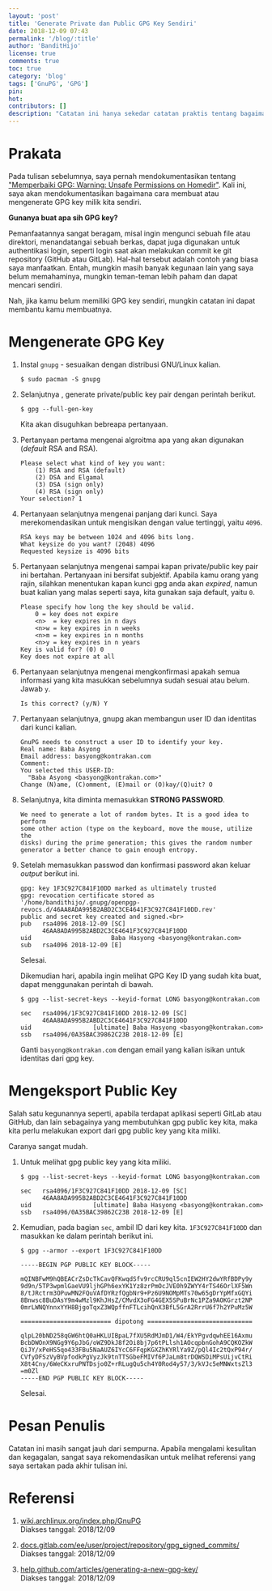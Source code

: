 ```yaml
---
layout: 'post'
title: 'Generate Private dan Public GPG Key Sendiri'
date: 2018-12-09 07:43
permalink: '/blog/:title'
author: 'BanditHijo'
license: true
comments: true
toc: true
category: 'blog'
tags: ['GnuPG', 'GPG']
pin:
hot:
contributors: []
description: "Catatan ini hanya sekedar catatan praktis tentang bagaimana cara membuat GPG key sendiri."
---
```


# Prakata

Pada tulisan sebelumnya, saya pernah mendokumentasikan tentang ["Memperbaiki GPG: Warning: Unsafe Permissions on Homedir"](https://bandithijo.com/blog/memperbaiki-gpg-permissions-on-homedir). Kali ini, saya akan mendokumentasikan bagaimana cara membuat atau mengenerate GPG key milik kita sendiri.

**Gunanya buat apa sih GPG key?**

Pemanfaatannya sangat beragam, misal ingin mengunci sebuah file atau direktori, menandatangai sebuah berkas, dapat juga digunakan untuk authentikasi login, seperti login saat akan melakukan commit ke git repository (GitHub atau GitLab). Hal-hal tersebut adalah contoh yang biasa saya manfaatkan. Entah, mungkin masih banyak kegunaan lain yang saya belum memahaminya, mungkin teman-teman lebih paham dan dapat mencari sendiri.

Nah, jika kamu belum memiliki GPG key sendiri, mungkin catatan ini dapat membantu kamu membuatnya.


# Mengenerate GPG Key

1. Instal `gnupg` - sesuaikan dengan distribusi GNU/Linux kalian.

   ```
   $ sudo pacman -S gnupg
   ```

2. Selanjutnya , generate private/public key pair dengan perintah berikut.

   ```
   $ gpg --full-gen-key
   ```

   Kita akan disuguhkan bebreapa pertanyaan.

3. Pertanyaan pertama mengenai algroitma apa yang akan digunakan (_default_ RSA and RSA).

   ```
   Please select what kind of key you want:
       (1) RSA and RSA (default)
       (2) DSA and Elgamal
       (3) DSA (sign only)
       (4) RSA (sign only)
   Your selection? 1
   ```

4. Pertanyaan selanjutnya mengenai panjang dari kunci. Saya merekomendasikan untuk mengisikan dengan value tertinggi, yaitu `4096`.

   ```
   RSA keys may be between 1024 and 4096 bits long.
   What keysize do you want? (2048) 4096
   Requested keysize is 4096 bits
   ```

5. Pertanyaan selanjutnya mengenai sampai kapan private/public key pair ini bertahan. Pertanyaan ini bersifat subjektif. Apabila kamu orang yang rajin, silahkan menentukan kapan kunci gpg anda akan _expired_, namun buat kalian yang malas seperti saya, kita gunakan saja default, yaitu `0`.

   ```
   Please specify how long the key should be valid.
       0 = key does not expire
       <n>  = key expires in n days
       <n>w = key expires in n weeks
       <n>m = key expires in n months
       <n>y = key expires in n years
   Key is valid for? (0) 0
   Key does not expire at all
   ```

6. Pertanyaan selanjutnya mengenai mengkonfirmasi apakah semua informasi yang kita masukkan sebelumnya sudah sesuai atau belum. Jawab `y`.

   ```
   Is this correct? (y/N) Y
   ```

7. Pertanyaan selanjutnya, gnupg akan membangun user ID dan identitas dari kunci kalian.

   ```
   GnuPG needs to construct a user ID to identify your key.
   Real name: Baba Asyong
   Email address: basyong@kontrakan.com
   Comment:
   You selected this USER-ID:
     "Baba Asyong <basyong@kontrakan.com>"
   Change (N)ame, (C)omment, (E)mail or (O)kay/(Q)uit? O
   ```

8. Selanjutnya, kita diminta memasukkan **STRONG PASSWORD**.

   ```
   We need to generate a lot of random bytes. It is a good idea to perform
   some other action (type on the keyboard, move the mouse, utilize the
   disks) during the prime generation; this gives the random number
   generator a better chance to gain enough entropy.
   ```

9. Setelah memasukkan passwod dan konfirmasi password akan keluar *output* berikut ini.

   ```
   gpg: key 1F3C927C841F10DD marked as ultimately trusted
   gpg: revocation certificate stored as '/home/bandithijo/.gnupg/openpgp-revocs.d/46AA8ADA995B2ABD2C3CE4641F3C927C841F10DD.rev'
   public and secret key created and signed.<br>
   pub   rsa4096 2018-12-09 [SC]
         46AA8ADA995B2ABD2C3CE4641F3C927C841F10DD
   uid                      Baba Hasyong <basyong@kontrakan.com>
   sub   rsa4096 2018-12-09 [E]
   ```

   Selesai.

   Dikemudian hari, apabila ingin melihat GPG Key ID yang sudah kita buat, dapat menggunakan perintah di bawah.

   ```
   $ gpg --list-secret-keys --keyid-format LONG basyong@kontrakan.com
   ```

   ```
   sec   rsa4096/1F3C927C841F10DD 2018-12-09 [SC]
         46AA8ADA995B2ABD2C3CE4641F3C927C841F10DD
   uid                 [ultimate] Baba Hasyong <basyong@kontrakan.com>
   ssb   rsa4096/0A35BAC39862C23B 2018-12-09 [E]
   ```

   Ganti `basyong@kontrakan.com` dengan email yang kalian isikan untuk identitas dari gpg key.


# Mengeksport Public Key

Salah satu kegunannya seperti, apabila terdapat aplikasi seperti GitLab atau GitHub, dan lain sebagainya yang membutuhkan gpg public key kita, maka kita perlu melakukan export dari gpg public key yang kita miliki.

Caranya sangat mudah.

1. Untuk melihat gpg public key yang kita miliki.

   ```
   $ gpg --list-secret-keys --keyid-format LONG basyong@kontrakan.com
   ```

   ```
   sec   rsa4096/1F3C927C841F10DD 2018-12-09 [SC]
         46AA8ADA995B2ABD2C3CE4641F3C927C841F10DD
   uid                 [ultimate] Baba Hasyong <basyong@kontrakan.com>
   ssb   rsa4096/0A35BAC39862C23B 2018-12-09 [E]
   ```

2. Kemudian, pada bagian `sec`, ambil ID dari key kita. `1F3C927C841F10DD` dan masukkan ke dalam perintah berikut ini.

   ```
   $ gpg --armor --export 1F3C927C841F10DD
   ```

   ```
   -----BEGIN PGP PUBLIC KEY BLOCK-----

   mQINBFwM9hQBEACrZsDcTkCavQFKwqdSfv9rcCRU9ql5cnIEW2HY2dwYRfBDPy9y
   9d9n/5TP3wpmlGaeVU9ljhGPh6exYK1Yz8zrPmOcJVE0h9ZWYY4rTS46OrlXF5Wn
   8/tJRctrm3OPuwMN2FQuVAfDYRzfQgbNr9+Pz6U9NOMpMTs70w65gDrYpMfxGQYi
   8Bnwsc8BuDAsY9m4wMzl9KhJHsZ/CMvdX3oFG4GEX5SPuBrNc1PZa9AOKGrzt2NP
   0mrLWNQYnnxYYH8BjgoTqxZ3WQpffnFTLcihQnX3BfL5GrA2RrrU6f7h2YPuMz5W

   ========================= dipotong =============================

   qlpL20bND258qGW6htQ0aHKLUIBpaL7fXU5RdMJmD1/W4/EkYPgvdqwhEE16Axmu
   BcbDWOnX9NGg9Y6pJbG/oWZ9DkJ8f2Oi8bj7p6tPLlsh1AOcqpbnGohA9CQKOZkW
   QiJY/xPeHS5qo433FBu5NaAUZ6IYcC6FFqpKGXZhKYRlYa9Z/pQl4Ic2tQxP94r/
   CVfyDFSzVyBVpfodkPgVyzJk9tnTTSGbeFMIVf6PJaLm8trDQWSDiMPsUijvCtRi
   X8t4Cny/6WeCKxruPNTDsjo0Z+rRLugQu5ch4Y0Rod4y57/3/kVJc5eMNWxtsZl3
   =m0Zl
   -----END PGP PUBLIC KEY BLOCK-----
   ```

   Selesai.


# Pesan Penulis

Catatan ini masih sangat jauh dari sempurna. Apabila mengalami kesulitan dan kegagalan, sangat saya rekomendasikan untuk melihat referensi yang saya sertakan pada akhir tulisan ini.


# Referensi

1. [wiki.archlinux.org/index.php/GnuPG](https://wiki.archlinux.org/index.php/GnuPG)
<br>Diakses tanggal: 2018/12/09

2. [docs.gitlab.com/ee/user/project/repository/gpg_signed_commits/](https://docs.gitlab.com/ee/user/project/repository/gpg_signed_commits/)
<br>Diakses tanggal: 2018/12/09

3. [help.github.com/articles/generating-a-new-gpg-key/](https://help.github.com/articles/generating-a-new-gpg-key/)
<br>Diakses tanggal: 2018/12/09
